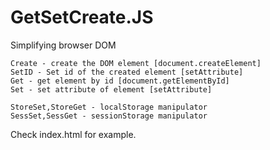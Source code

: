 # GetSetCreate.JS
Simplifying browser DOM 

    Create - create the DOM element [document.createElement]
    SetID - Set id of the created element [setAttribute]
    Get - get element by id [document.getElementById]
    Set - set attribute of element [setAttribute]

    StoreSet,StoreGet - localStorage manipulator
    SessSet,SessGet - sessionStorage manipulator
    
Check index.html for example.

